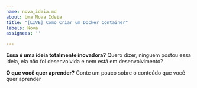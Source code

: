 ```yaml
---
name: nova_ideia.md
about: Uma Nova Ideia
title: "[LIVE] Como Criar um Docker Container"
labels: Nova
assignees: ''

---
```


**Essa é uma ideia totalmente inovadora?**
Quero dizer, ninguem postou essa ideia, ela não foi desenvolvida e nem está em desenvolvimento?

**O que você quer aprender?**
Conte um pouco sobre o conteúdo que você quer aprender
